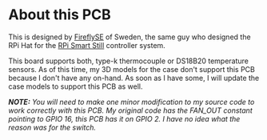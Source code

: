 # About this PCB

This is designed by [FireflySE](https://github.com/FireflySE) of Sweden, the same guy who designed the RPi Hat for the [RPi Smart Still](https://github.com/larry-athey/rpi-smart-still) controller system.

This board supports both, type-k thermocouple or DS18B20 temperature sensors. As of this time, my 3D models for the case don't support this PCB because I don't have any on-hand. As soon as I have some, I will update the case models to support this PCB as well.

_**NOTE:** You will need to make one minor modification to my source code to work correctly with this PCB. My original code has the FAN_OUT constant pointing to GPIO 16, this PCB has it on GPIO 2. I have no idea what the reason was for the switch._
